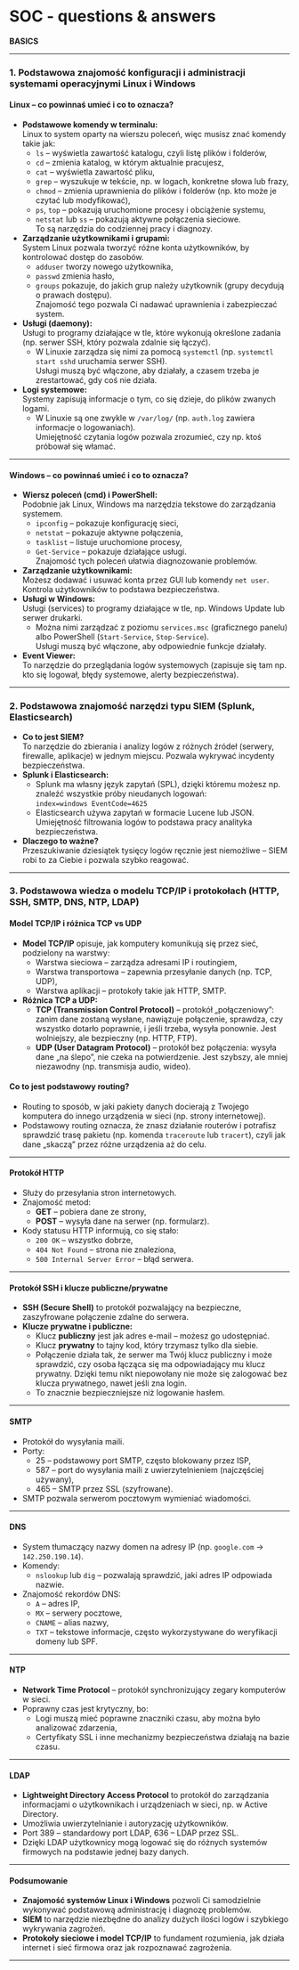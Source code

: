# SOC - questions & answers

**BASICS**

***

### 1. Podstawowa znajomość konfiguracji i administracji systemami operacyjnymi Linux i Windows

#### Linux – co powinnaś umieć i co to oznacza?

* **Podstawowe komendy w terminalu:**\
  Linux to system oparty na wierszu poleceń, więc musisz znać komendy takie jak:
  * `ls` – wyświetla zawartość katalogu, czyli listę plików i folderów,
  * `cd` – zmienia katalog, w którym aktualnie pracujesz,
  * `cat` – wyświetla zawartość pliku,
  * `grep` – wyszukuje w tekście, np. w logach, konkretne słowa lub frazy,
  * `chmod` – zmienia uprawnienia do plików i folderów (np. kto może je czytać lub modyfikować),
  * `ps`, `top` – pokazują uruchomione procesy i obciążenie systemu,
  * `netstat` lub `ss` – pokazują aktywne połączenia sieciowe.\
    To są narzędzia do codziennej pracy i diagnozy.
* **Zarządzanie użytkownikami i grupami:**\
  System Linux pozwala tworzyć różne konta użytkowników, by kontrolować dostęp do zasobów.
  * `adduser` tworzy nowego użytkownika,
  * `passwd` zmienia hasło,
  * `groups` pokazuje, do jakich grup należy użytkownik (grupy decydują o prawach dostępu).\
    Znajomość tego pozwala Ci nadawać uprawnienia i zabezpieczać system.
* **Usługi (daemony):**\
  Usługi to programy działające w tle, które wykonują określone zadania (np. serwer SSH, który pozwala zdalnie się łączyć).
  * W Linuxie zarządza się nimi za pomocą `systemctl` (np. `systemctl start sshd` uruchamia serwer SSH).\
    Usługi muszą być włączone, aby działały, a czasem trzeba je zrestartować, gdy coś nie działa.
* **Logi systemowe:**\
  Systemy zapisują informacje o tym, co się dzieje, do plików zwanych logami.
  * W Linuxie są one zwykle w `/var/log/` (np. `auth.log` zawiera informacje o logowaniach).\
    Umiejętność czytania logów pozwala zrozumieć, czy np. ktoś próbował się włamać.

***

#### Windows – co powinnaś umieć i co to oznacza?

* **Wiersz poleceń (cmd) i PowerShell:**\
  Podobnie jak Linux, Windows ma narzędzia tekstowe do zarządzania systemem.
  * `ipconfig` – pokazuje konfigurację sieci,
  * `netstat` – pokazuje aktywne połączenia,
  * `tasklist` – listuje uruchomione procesy,
  * `Get-Service` – pokazuje działające usługi.\
    Znajomość tych poleceń ułatwia diagnozowanie problemów.
* **Zarządzanie użytkownikami:**\
  Możesz dodawać i usuwać konta przez GUI lub komendy `net user`.\
  Kontrola użytkowników to podstawa bezpieczeństwa.
* **Usługi w Windows:**\
  Usługi (services) to programy działające w tle, np. Windows Update lub serwer drukarki.
  * Można nimi zarządzać z poziomu `services.msc` (graficznego panelu) albo PowerShell (`Start-Service`, `Stop-Service`).\
    Usługi muszą być włączone, aby odpowiednie funkcje działały.
* **Event Viewer:**\
  To narzędzie do przeglądania logów systemowych (zapisuje się tam np. kto się logował, błędy systemowe, alerty bezpieczeństwa).

***

### 2. Podstawowa znajomość narzędzi typu SIEM (Splunk, Elasticsearch)

* **Co to jest SIEM?**\
  To narzędzie do zbierania i analizy logów z różnych źródeł (serwery, firewalle, aplikacje) w jednym miejscu. Pozwala wykrywać incydenty bezpieczeństwa.
* **Splunk i Elasticsearch:**
  * Splunk ma własny język zapytań (SPL), dzięki któremu możesz np. znaleźć wszystkie próby nieudanych logowań:\
    `index=windows EventCode=4625`
  * Elasticsearch używa zapytań w formacie Lucene lub JSON.\
    Umiejętność filtrowania logów to podstawa pracy analityka bezpieczeństwa.
* **Dlaczego to ważne?**\
  Przeszukiwanie dziesiątek tysięcy logów ręcznie jest niemożliwe – SIEM robi to za Ciebie i pozwala szybko reagować.

***

### 3. Podstawowa wiedza o modelu TCP/IP i protokołach (HTTP, SSH, SMTP, DNS, NTP, LDAP)

#### Model TCP/IP i różnica TCP vs UDP

* **Model TCP/IP** opisuje, jak komputery komunikują się przez sieć, podzielony na warstwy:
  * Warstwa sieciowa – zarządza adresami IP i routingiem,
  * Warstwa transportowa – zapewnia przesyłanie danych (np. TCP, UDP),
  * Warstwa aplikacji – protokoły takie jak HTTP, SMTP.
* **Różnica TCP a UDP:**
  * **TCP (Transmission Control Protocol)** – protokół „połączeniowy”: zanim dane zostaną wysłane, nawiązuje połączenie, sprawdza, czy wszystko dotarło poprawnie, i jeśli trzeba, wysyła ponownie. Jest wolniejszy, ale bezpieczny (np. HTTP, FTP).
  * **UDP (User Datagram Protocol)** – protokół bez połączenia: wysyła dane „na ślepo”, nie czeka na potwierdzenie. Jest szybszy, ale mniej niezawodny (np. transmisja audio, wideo).

#### Co to jest podstawowy routing?

* Routing to sposób, w jaki pakiety danych docierają z Twojego komputera do innego urządzenia w sieci (np. strony internetowej).
* Podstawowy routing oznacza, że znasz działanie routerów i potrafisz sprawdzić trasę pakietu (np. komenda `traceroute` lub `tracert`), czyli jak dane „skaczą” przez różne urządzenia aż do celu.

***

#### Protokół HTTP

* Służy do przesyłania stron internetowych.
* Znajomość metod:
  * **GET** – pobiera dane ze strony,
  * **POST** – wysyła dane na serwer (np. formularz).
* Kody statusu HTTP informują, co się stało:
  * `200 OK` – wszystko dobrze,
  * `404 Not Found` – strona nie znaleziona,
  * `500 Internal Server Error` – błąd serwera.

***

#### Protokół SSH i klucze publiczne/prywatne

* **SSH (Secure Shell)** to protokół pozwalający na bezpieczne, zaszyfrowane połączenie zdalne do serwera.
* **Klucze prywatne i publiczne:**
  * Klucz **publiczny** jest jak adres e-mail – możesz go udostępniać.
  * Klucz **prywatny** to tajny kod, który trzymasz tylko dla siebie.
  * Połączenie działa tak, że serwer ma Twój klucz publiczny i może sprawdzić, czy osoba łącząca się ma odpowiadający mu klucz prywatny. Dzięki temu nikt niepowołany nie może się zalogować bez klucza prywatnego, nawet jeśli zna login.
  * To znacznie bezpieczniejsze niż logowanie hasłem.

***

#### SMTP

* Protokół do wysyłania maili.
* Porty:
  * 25 – podstawowy port SMTP, często blokowany przez ISP,
  * 587 – port do wysyłania maili z uwierzytelnieniem (najczęściej używany),
  * 465 – SMTP przez SSL (szyfrowane).
* SMTP pozwala serwerom pocztowym wymieniać wiadomości.

***

#### DNS

* System tłumaczący nazwy domen na adresy IP (np. `google.com` → `142.250.190.14`).
* Komendy:
  * `nslookup` lub `dig` – pozwalają sprawdzić, jaki adres IP odpowiada nazwie.
* Znajomość rekordów DNS:
  * `A` – adres IP,
  * `MX` – serwery pocztowe,
  * `CNAME` – alias nazwy,
  * `TXT` – tekstowe informacje, często wykorzystywane do weryfikacji domeny lub SPF.

***

#### NTP

* **Network Time Protocol** – protokół synchronizujący zegary komputerów w sieci.
* Poprawny czas jest krytyczny, bo:
  * Logi muszą mieć poprawne znaczniki czasu, aby można było analizować zdarzenia,
  * Certyfikaty SSL i inne mechanizmy bezpieczeństwa działają na bazie czasu.

***

#### LDAP

* **Lightweight Directory Access Protocol** to protokół do zarządzania informacjami o użytkownikach i urządzeniach w sieci, np. w Active Directory.
* Umożliwia uwierzytelnianie i autoryzację użytkowników.
* Port 389 – standardowy port LDAP, 636 – LDAP przez SSL.
* Dzięki LDAP użytkownicy mogą logować się do różnych systemów firmowych na podstawie jednej bazy danych.

***

#### Podsumowanie

* **Znajomość systemów Linux i Windows** pozwoli Ci samodzielnie wykonywać podstawową administrację i diagnozę problemów.
* **SIEM** to narzędzie niezbędne do analizy dużych ilości logów i szybkiego wykrywania zagrożeń.
* **Protokoły sieciowe i model TCP/IP** to fundament rozumienia, jak działa internet i sieć firmowa oraz jak rozpoznawać zagrożenia.

***

